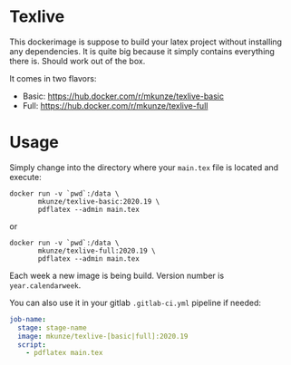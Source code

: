# Texlive

This dockerimage is suppose to build your latex project without installing any dependencies.
It is quite big because it simply contains everything there is. Should work out of the box.

It comes in two flavors:

* Basic: https://hub.docker.com/r/mkunze/texlive-basic
* Full: https://hub.docker.com/r/mkunze/texlive-full

# Usage

Simply change into the directory where your `main.tex` file is located and execute:

```shell script
docker run -v `pwd`:/data \
       mkunze/texlive-basic:2020.19 \
       pdflatex --admin main.tex
```
or
```shell script
docker run -v `pwd`:/data \
       mkunze/texlive-full:2020.19 \
       pdflatex --admin main.tex
```

Each week a new image is being build. Version number is `year.calendarweek`.

You can also use it in your gitlab `.gitlab-ci.yml` pipeline if needed:

```yaml
job-name:
  stage: stage-name
  image: mkunze/texlive-[basic|full]:2020.19
  script:
    - pdflatex main.tex
```
